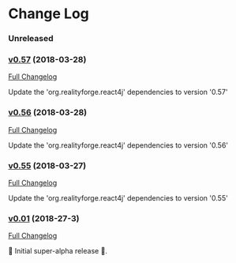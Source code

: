 # Change Log

### Unreleased

### [v0.57](https://github.com/react4j/react4j-widget/tree/v0.57) (2018-03-28)
[Full Changelog](https://github.com/react4j/react4j-widget/compare/v0.56...v0.57)

Update the 'org.realityforge.react4j' dependencies to version '0.57'
### [v0.56](https://github.com/react4j/react4j-widget/tree/v0.56) (2018-03-28)
[Full Changelog](https://github.com/react4j/react4j-widget/compare/v0.55...v0.56)

Update the 'org.realityforge.react4j' dependencies to version '0.56'
### [v0.55](https://github.com/react4j/react4j-widget/tree/v0.55) (2018-03-27)
[Full Changelog](https://github.com/react4j/react4j-widget/compare/v0.54...v0.55)

Update the 'org.realityforge.react4j' dependencies to version '0.55'
### [v0.01](https://github.com/react4j/react4j-widget/tree/v0.01) (2018-27-3)
[Full Changelog](https://github.com/react4j/react4j-widget/compare/68eedfff1b2af12d08f0e5e12dbeb9d8c97c62a0...v0.01)

 ‎🎉	Initial super-alpha release ‎🎉.
